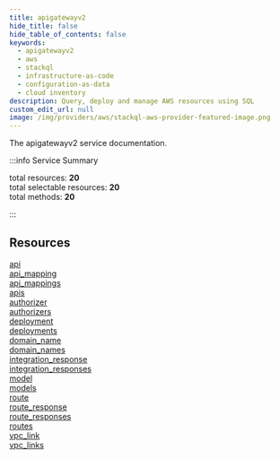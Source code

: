 ```yaml
---
title: apigatewayv2
hide_title: false
hide_table_of_contents: false
keywords:
  - apigatewayv2
  - aws
  - stackql
  - infrastructure-as-code
  - configuration-as-data
  - cloud inventory
description: Query, deploy and manage AWS resources using SQL
custom_edit_url: null
image: /img/providers/aws/stackql-aws-provider-featured-image.png
---
```


The apigatewayv2 service documentation.

:::info Service Summary

<div class="row">
<div class="providerDocColumn">
<span>total resources:&nbsp;<b>20</b></span><br />
<span>total selectable resources:&nbsp;<b>20</b></span><br />
<span>total methods:&nbsp;<b>20</b></span><br />
</div>
</div>

:::

## Resources
<div class="row">
<div class="providerDocColumn">
<a href="/providers/aws/apigatewayv2/api/">api</a><br />
<a href="/providers/aws/apigatewayv2/api_mapping/">api_mapping</a><br />
<a href="/providers/aws/apigatewayv2/api_mappings/">api_mappings</a><br />
<a href="/providers/aws/apigatewayv2/apis/">apis</a><br />
<a href="/providers/aws/apigatewayv2/authorizer/">authorizer</a><br />
<a href="/providers/aws/apigatewayv2/authorizers/">authorizers</a><br />
<a href="/providers/aws/apigatewayv2/deployment/">deployment</a><br />
<a href="/providers/aws/apigatewayv2/deployments/">deployments</a><br />
<a href="/providers/aws/apigatewayv2/domain_name/">domain_name</a><br />
<a href="/providers/aws/apigatewayv2/domain_names/">domain_names</a>
</div>
<div class="providerDocColumn">
<a href="/providers/aws/apigatewayv2/integration_response/">integration_response</a><br />
<a href="/providers/aws/apigatewayv2/integration_responses/">integration_responses</a><br />
<a href="/providers/aws/apigatewayv2/model/">model</a><br />
<a href="/providers/aws/apigatewayv2/models/">models</a><br />
<a href="/providers/aws/apigatewayv2/route/">route</a><br />
<a href="/providers/aws/apigatewayv2/route_response/">route_response</a><br />
<a href="/providers/aws/apigatewayv2/route_responses/">route_responses</a><br />
<a href="/providers/aws/apigatewayv2/routes/">routes</a><br />
<a href="/providers/aws/apigatewayv2/vpc_link/">vpc_link</a><br />
<a href="/providers/aws/apigatewayv2/vpc_links/">vpc_links</a>
</div>
</div>